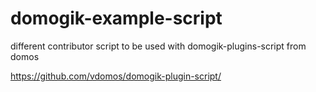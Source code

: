 # domogik-example-script
different contributor script to be used with domogik-plugins-script from domos

https://github.com/vdomos/domogik-plugin-script/
